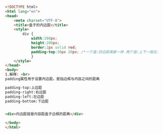 
<BlogInfo id="66" title="41.盒子的内边距" author="白日梦想猿" pv=0 read_times=0 pre_cost_time="0分25秒" category="css学习" tag_list="['css学习']" create_time="2020.07.20 13:34:54" update_time="2020.07.20 13:44:23" />

```html
<!DOCTYPE html>
<html lang="en">
<head>
    <meta charset="UTF-8">
    <title>盒子的内边距</title>
    <style>
        div {
            width:200px;
            height:200px;
            border:2px solid red;
            padding-top:30px 20px; /*一个值:四边距离都一样 两个值:上下一致左右一致 三个值:第一个值给上边框，第二个值给左右边框，最后一个值给下边框*/
            }
    </style>
</head>
<body>
1.解释: <br>
padding属性用于设置内边距。是指边框与内容之间的距离

padding-top:上边距
padding-right:右边距
padding-left:左边距
padding-bottom:下边距


<div>内边距就是内容距盒子边框的距离</div>

</body>
</html>
```
